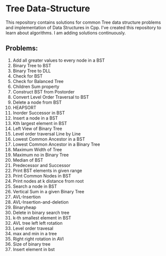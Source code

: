 # Tree Data-Structure
This repository contains solutions for common Tree data structure problems and implementation of Data Structures in Cpp.
I've created this repository to learn about algorithms. I am adding solutions continuously.   

## Problems:

1. Add all greater values to every node in a BST
2. Binary Tree to BST
3. Binary Tree to DLL
4. Check for BST
5. Check for Balanced Tree
6. Children Sum property
7. Construct BST from Postorder
8. Convert Level Order Traversal to BST
9. Delete a node from BST
10. HEAPSORT
11. Inorder Successor in BST
12. Insert a node in a BST
13. Kth largest element in BST
14. Left View of Binary Tree
15. Level order traversal Line by Line
16. Lowest Common Ancestor in a BST
17. Lowest Common Ancestor in a Binary Tree
18. Maximum Width of Tree
19. Maximum no in Binary Tree
20. Median of BST
21. Predecessor and Successor
22. Print BST elements in given range
23. Print Common Nodes in BST
24. Print nodes at k distance from root
25. Search a node in BST 
26. Vertical Sum in a given Binary Tree
27. AVL-Insertion
28. AVL-Insertion-and-deletion
29. Binaryheap
30. Delete in binary search tree
31. k-th smallest element in BST
32. AVL tree left left rotation
33. Level order travesal
34. max and min in a tree
35. Right right rotation in AVl
36. Size of binary tree
37. Insert element in bst




